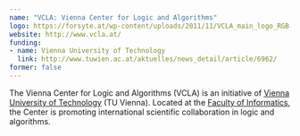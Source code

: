 ```yaml
---
name: "VCLA: Vienna Center for Logic and Algorithms"
logo: https://forsyte.at/wp-content/uploads/2011/11/VCLA_main_logo_RGB-300x82.png
website: http://www.vcla.at/
funding:
- name: Vienna University of Technology
  link: http://www.tuwien.ac.at/aktuelles/news_detail/article/6962/
former: false
---
```

The&nbsp;Vienna Center for Logic and Algorithms&nbsp;(VCLA) is an initiative of&nbsp;<a title="Vienna University of Technology" href="http://www.tuwien.ac.at/" target="_blank">Vienna University of Technology</a>&nbsp;(TU Vienna). Located at the&nbsp;<a title="Faculty of Informatics" href="http://www.cs.tuwien.ac.at/" target="_blank">Faculty of Informatics</a>, the Center is promoting international scientific collaboration in logic and algorithms.